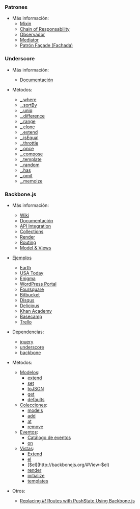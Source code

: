 ### Patrones

- Más información:
    - [Mixin](https://www.wikiwand.com/es/Mixin)
    - [Chain of Responsability](https://www.wikiwand.com/es/Chain_of_Responsibility_(patr%C3%B3n_de_dise%C3%B1o))
    - [Observador](https://www.wikiwand.com/es/Observer_(patr%C3%B3n_de_dise%C3%B1o))
    - [Mediator](https://www.wikiwand.com/es/Mediator_(patr%C3%B3n_de_dise%C3%B1o))
    - [Patrón Façade (Fachada)](https://www.wikiwand.com/es/Iterador_(patr%C3%B3n_de_dise%C3%B1o))


### Underscore

- Más información:
    - [Documentación](http://underscorejs.org/)

- Métodos:
    - [_.where](http://underscorejs.org/#where)
    - [_.sortBy](http://underscorejs.org/#sortBy)
    - [_.uniq](http://underscorejs.org/#uniq)
    - [_.difference](http://underscorejs.org/#difference)
    - [_.range](http://underscorejs.org/#range)
    - [_.clone](http://underscorejs.org/#clone)
    - [_.extend](http://underscorejs.org/#extend)
    - [_.isEqual](http://underscorejs.org/#isEqual)
    - [_.throttle](http://underscorejs.org/#throttle)
    - [_.once](http://underscorejs.org/#once)
    - [_.compose](http://underscorejs.org/#compose)
    - [_.template](http://underscorejs.org/#template)
    - [_.random](http://underscorejs.org/#random)
    - [_.has](http://underscorejs.org/#has)
    - [_.omit](http://underscorejs.org/#omit)
    - [_.memoize](http://underscorejs.org/#memoize)


### Backbone.js

- Más información:
    - [Wiki](https://github.com/jashkenas/backbone/wiki/Tutorials%2C-blog-posts-and-example-sites)
    - [Documentación](http://backbonejs.org/)
    - [API Integration](http://backbonejs.org/#API-integration)
    - [Collections](http://backbonejs.org/#Model-Collections)
    - [Render](http://backbonejs.org/#View-rendering)
    - [Routing](http://backbonejs.org/#Routing)
    - [Model & Views](http://backbonejs.org/#Model-View-separation)

- [Ejemplos](http://backbonejs.org/#examples)
    - [Earth](http://earth.nullschool.net/#current/wind/surface/level/orthographic)
    - [USA Today](http://www.usatoday.com/)
    - [Enigma](http://enigma.io/)
    - [WordPress Portal](https://es.wordpress.com/)
    - [Foursquare](https://es.foursquare.com/)
    - [Bitbucket](https://bitbucket.org/)
    - [Disqus](https://disqus.com/)
    - [Delicious](https://delicious.com/)
    - [Khan Academy](https://www.khanacademy.org/)
    - [Basecamp](https://basecamp.com/)
    - [Trello](https://trello.com/)

- Dependencias:
    - [jquery](https://cdnjs.cloudflare.com/ajax/libs/jquery/1.11.3/jquery.min.js)
    - [underscore](https://cdnjs.cloudflare.com/ajax/libs/underscore.js/1.8.3/underscore-min.js)
    - [backbone](https://cdnjs.cloudflare.com/ajax/libs/backbone.js/1.2.3/backbone-min.js)

- Métodos:
    - [Modelos](http://backbonejs.org/#Model):
        - [extend](http://backbonejs.org/#Model-extend)
        - [set](http://backbonejs.org/#Model-set)
        - [toJSON](http://backbonejs.org/#Model-toJSON)
        - [get](http://backbonejs.org/#Model-get)
        - [defaults](http://backbonejs.org/#Model-defaults)
    - [Colecciones](http://backbonejs.org/#Collection):
        - [models](http://backbonejs.org/#Collection-models)
        - [add](http://backbonejs.org/#Collection-add)
        - [at](http://backbonejs.org/#Collection-at)
        - [remove](http://backbonejs.org/#Collection-remove)
    - [Eventos](http://backbonejs.org/#Events):
        - [Catálogo de eventos](http://backbonejs.org/#Events-catalog) 
        - [on](http://backbonejs.org/#Events-on)
    - [Vistas](http://backbonejs.org/#View):
        - [Extend](http://backbonejs.org/#View-extend)
        - [el](http://backbonejs.org/#View-el)
        - [$el](http://backbonejs.org/#View-$el)
        - [render](http://backbonejs.org/#View-render)
        - [initialize](http://backbonejs.org/#View-constructor)
        - [templates](http://backbonejs.org/#View-templates)

- Otros:
    - [Replacing #! Routes with PushState Using Backbone.js](http://artsy.github.io/blog/2012/06/25/replacing-hashbang-routes-with-pushstate/) 

